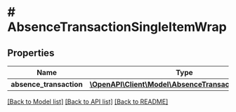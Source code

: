 # # AbsenceTransactionSingleItemWrap

## Properties

Name | Type | Description | Notes
------------ | ------------- | ------------- | -------------
**absence_transaction** | [**\OpenAPI\Client\Model\AbsenceTransactionSingleItem**](AbsenceTransactionSingleItem.md) |  | [optional]

[[Back to Model list]](../../README.md#models) [[Back to API list]](../../README.md#endpoints) [[Back to README]](../../README.md)
